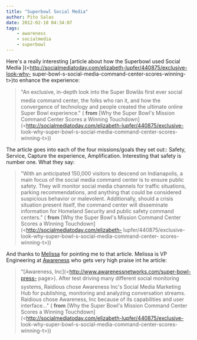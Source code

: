 ```yaml
---
title: "Superbowl Social Media"
author: Pito Salas
date: 2012-02-10 04:34:07
tags:
    - awareness
    - socialmedia
    - superbowl
---
```



Here's a really interesting [article about how the Superbowl used Social Media
](<http://socialmediatoday.com/elizabeth-lupfer/440875/exclusive-look-why-
super-bowl-s-social-media-command-center-scores-winning-t>)to enhance the
experience:

> "An exclusive, in-depth look into the Super Bowlâs first ever social media
> command center, the folks who ran it, and how the convergence of technology
> and people created the ultimate online Super Bowl experience." ( **from**
> [Why the Super Bowl's Mission Command Center Scores a Winning
> Touchdown](<http://socialmediatoday.com/elizabeth-lupfer/440875/exclusive-
> look-why-super-bowl-s-social-media-command-center-scores-winning-t>))

The article goes into each of the four missions/goals they set out:: Safety,
Service, Capture the experience, Amplification. Interesting that safety is
number one. What they say:

> "With an anticipated 150,000 visitors to descend on Indianapolis, a main
> focus of the social media command center is to ensure public safety. They
> will monitor social media channels for traffic situations, parking
> recommendations, and anything that could be considered suspicious behavior
> or malevolent. Additionally, should a crisis situation present itself, the
> command center will disseminate information for Homeland Security and public
> safety command centers." ( **from** [Why the Super Bowl's Mission Command
> Center Scores a Winning Touchdown](<http://socialmediatoday.com/elizabeth-
> lupfer/440875/exclusive-look-why-super-bowl-s-social-media-command-center-
> scores-winning-t>))

And thanks to [Melissa](<http://www.awarenessnetworks.com/company/management>)
for pointing me to that article. Melissa is VP Engineering at
[Awareness](<http://www.awarenessnetworks.com/super-bowl-press-page>) who gets
very high praise int he article:

> "[Awareness, Inc](<http://www.awarenessnetworks.com/super-bowl-press-
> page>). After test driving many different social monitoring systems,
> Raidious chose Awareness Inc's Social Media Marketing Hub for publishing,
> monitoring and analyzing conversation streams. Raidious chose Awareness, Inc
> because of its capabilities and user interface…" ( **from** [Why the Super
> Bowl's Mission Command Center Scores a Winning
> Touchdown](<http://socialmediatoday.com/elizabeth-lupfer/440875/exclusive-
> look-why-super-bowl-s-social-media-command-center-scores-winning-t>))


